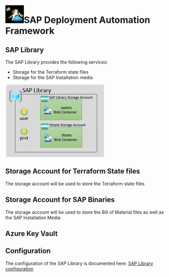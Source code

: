 # ![SAP Deployment Automation Framework](../assets/images/UnicornSAPBlack64x64.png)**SAP Deployment Automation Framework** #

## SAP Library ##

The SAP Library provides the following services:

- Storage for the Terraform state files
- Storage for the SAP Installation media

![SAP Deployment Automation Framework - Deployer](../../images/library.png)

## Storage Account for Terraform State files ##

The storage account will be used to store the Terraform state files

## Storage Account for SAP Binaries ##

The storage account will be used to store the Bill of Material files as well as the SAP Installation Media

## Azure Key Vault ##

## Configuration ##

The configuration of the SAP Library is documented here: [SAP Library configuration](./configuration-sap_library.md)
